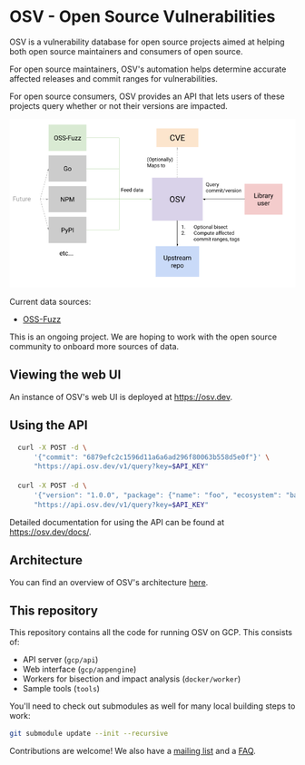 # OSV - Open Source Vulnerabilities

OSV is a vulnerability database for open source projects aimed at helping both
open source maintainers and consumers of open source.

For open source maintainers, OSV's automation helps determine accurate affected
releases and commit ranges for vulnerabilities.

For open source consumers, OSV provides an API that lets users of these projects
query whether or not their versions are impacted.

<p align="center">
  <img src="docs/images/diagram.png" width="600">
</p>

Current data sources:
- [OSS-Fuzz](https://github.com/google/oss-fuzz)

This is an ongoing project. We are hoping to work with the open source community
to onboard more sources of data.

## Viewing the web UI

An instance of OSV's web UI is deployed at <https://osv.dev>.

## Using the API

```bash
  curl -X POST -d \
      '{"commit": "6879efc2c1596d11a6a6ad296f80063b558d5e0f"}' \
      "https://api.osv.dev/v1/query?key=$API_KEY"

  curl -X POST -d \
      '{"version": "1.0.0", "package": {"name": "foo", "ecosystem": "bar"}}' \
      "https://api.osv.dev/v1/query?key=$API_KEY"
```

Detailed documentation for using the API can be found at
<https://osv.dev/docs/>.

## Architecture

You can find an overview of OSV's architecture [here](docs/architecture.md).

## This repository

This repository contains all the code for running OSV on GCP. This consists of:

- API server (`gcp/api`)
- Web interface (`gcp/appengine`)
- Workers for bisection and impact analysis (`docker/worker`)
- Sample tools (`tools`)

You'll need to check out submodules as well for many local building steps to
work:

```bash
git submodule update --init --recursive
```

Contributions are welcome! We also have a [mailing
list](mailto:osv-discuss@googlegroups.com) and a
[FAQ](https://osv.dev/docs/#tag/faq).
